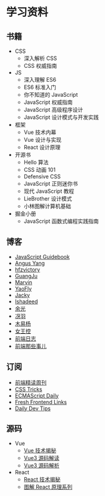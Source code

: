 # 学习资料

## 书籍

- CSS
  - 深入解析 CSS
  - CSS 权威指南
- JS
  - 深入理解 ES6
  - ES6 标准入门  
  - 你不知道的 JavaScript
  - JavaScript 权威指南
  - JavaScript 高级程序设计
  - JavaScript 设计模式与开发实践
- 框架
  - Vue 技术内幕
  - Vue 设计与实现
  - React 设计原理
- 开源书
  - Hello 算法
  - CSS 动画 101
  - Defensive CSS
  - JavaScript 正则迷你书
  - 现代 JavaScript 教程
  - LieBrother 设计模式
  - 小林图解计算机基础
- 掘金小册
  - JavaScript 函数式编程实践指南

## 博客

- [JavaScript Guidebook](https://tsejx.github.io/javascript-guidebook/)
- [Angus Yang](https://www.imyangyong.com/blog/categories/)
- [hfzvictory](http://file.jing999.cn/)
- [GuangJu](https://zguangju.github.io/)
- [Marvin](https://canyuegongzi.github.io/)
- [YaoFly](https://github.com/yaofly2012/note/issues)
- [Jacky](https://github.com/Jacky-Summer/personal-blog)
- [Ishadeed](https://ishadeed.com/)
- [余光](https://webbj97.github.io/summary/blog/)
- [冴羽](https://github.com/mqyqingfeng/Blog)
- [木易杨](https://muyiy.cn/)
- [女王控](https://blog.towavephone.com/)
- [前端日志](https://mengsixing.github.io/)
- [前端那些事儿](https://jonny-wei.github.io/blog/)

## 订阅

- [前端精读周刊](https://github.com/ascoders/weekly)
- [CSS Tricks](https://css-tricks.com/)
- [ECMAScript Daily](https://ecmascript-daily.github.io/)
- [Fresh Frontend Links](https://frontender-ua.medium.com/)
- [Daily Dev Tips](https://daily-dev-tips.com/)

## 源码

- Vue
  - [Vue 技术揭秘](https://ustbhuangyi.github.io/vue-analysis/)
  - [Vue3 源码解读](https://wjchumble.github.io/explain-vue3/)
  - [Vue3 源码解析](https://diy4869.github.io/vue-next-analysis/)
- React
  - [React 技术揭秘](https://react.iamkasong.com/)
  - [图解 React 原理系列](https://7kms.github.io/react-illustration-series/)
